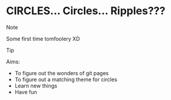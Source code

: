 # CIRCLES... Circles... Ripples???


> [!NOTE]
> Some first time tomfoolery XD

> [!TIP]
> Aims: 
> - To figure out the wonders of git pages
> - To figure out a matching theme for circles
> - Learn new things
> - Have fun
